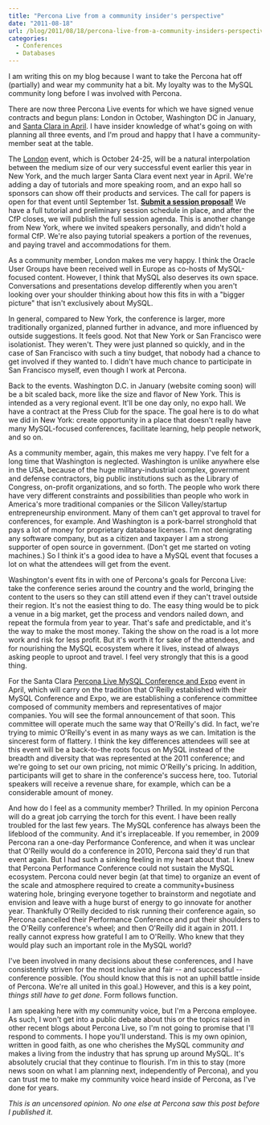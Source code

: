 ```yaml
---
title: "Percona Live from a community insider's perspective"
date: "2011-08-18"
url: /blog/2011/08/18/percona-live-from-a-community-insiders-perspective/
categories:
  - Conferences
  - Databases
---
```

I am writing this on my blog because I want to take the Percona hat off (partially) and wear my community hat a bit. My loyalty was to the MySQL community long before I was involved with Percona.

There are now three Percona Live events for which we have signed venue contracts and begun plans: London in October, Washington DC in January, and [Santa Clara in April](http://www.percona.com/live/mysql-conference-2012/). I have insider knowledge of what's going on with planning all three events, and I'm proud and happy that I have a community-member seat at the table.

The [London](http://www.percona.com/live/london-2011/) event, which is October 24-25, will be a natural interpolation between the medium size of our very successful event earlier this year in New York, and the much larger Santa Clara event next year in April. We're adding a day of tutorials and more speaking room, and an expo hall so sponsors can show off their products and services. The call for papers is open for that event until September 1st. [**Submit a session proposal!**](http://www.percona.com/live/london-2011/call-for-speakers/) We have a full tutorial and preliminary session schedule in place, and after the CfP closes, we will publish the full session agenda. This is another change from New York, where we invited speakers personally, and didn't hold a formal CfP. We're also paying tutorial speakers a portion of the revenues, and paying travel and accommodations for them.

As a community member, London makes me very happy. I think the Oracle User Groups have been received well in Europe as co-hosts of MySQL-focused content. However, I think that MySQL also deserves its own space. Conversations and presentations develop differently when you aren't looking over your shoulder thinking about how this fits in with a "bigger picture" that isn't exclusively about MySQL.

In general, compared to New York, the conference is larger, more traditionally organized, planned further in advance, and more influenced by outside suggestions. It feels good. Not that New York or San Francisco were isolationist. They weren't. They were just planned so quickly, and in the case of San Francisco with such a tiny budget, that nobody had a chance to get involved if they wanted to. I didn't have much chance to participate in San Francisco myself, even though I work at Percona.

Back to the events. Washington D.C. in January (website coming soon) will be a bit scaled back, more like the size and flavor of New York. This is intended as a very regional event. It'll be one day only, no expo hall. We have a contract at the Press Club for the space. The goal here is to do what we did in New York: create opportunity in a place that doesn't really have many MySQL-focused conferences, facilitate learning, help people network, and so on.

As a community member, again, this makes me very happy. I've felt for a long time that Washington is neglected. Washington is unlike anywhere else in the USA, because of the huge military-industrial complex, government and defense contractors, big public institutions such as the Library of Congress, on-profit organizations, and so forth. The people who work there have very different constraints and possibilities than people who work in America's more traditional companies or the Silicon Valley/startup entrepreneurship environment. Many of them can't get approval to travel for conferences, for example. And Washington is a pork-barrel stronghold that pays a lot of money for proprietary database licenses. I'm not denigrating any software company, but as a citizen and taxpayer I am a strong supporter of open source in government. (Don't get me started on voting machines.) So I think it's a good idea to have a MySQL event that focuses a lot on what the attendees will get from the event.

Washington's event fits in with one of Percona's goals for Percona Live: take the conference series around the country and the world, bringing the content to the users so they can still attend even if they can't travel outside their region. It's not the easiest thing to do. The easy thing would be to pick a venue in a big market, get the process and vendors nailed down, and repeat the formula from year to year. That's safe and predictable, and it's the way to make the most money. Taking the show on the road is a lot more work and risk for less profit. But it's worth it for sake of the attendees, and for nourishing the MySQL ecosystem where it lives, instead of always asking people to uproot and travel. I feel very strongly that this is a good thing.

For the Santa Clara [Percona Live MySQL Conference and Expo](http://www.percona.com/live/mysql-conference-2012/) event in April, which will carry on the tradition that O'Reilly established with their MySQL Conference and Expo, we are establishing a conference committee composed of community members and representatives of major companies. You will see the formal announcement of that soon. This committee will operate much the same way that O'Reilly's did. In fact, we're trying to mimic O'Reilly's event in as many ways as we can. Imitation is the sincerest form of flattery. I think the key differences attendees will see at this event will be a back-to-the roots focus on MySQL instead of the breadth and diversity that was represented at the 2011 conference; and we're going to set our own pricing, not mimic O'Reilly's pricing. In addition, participants will get to share in the conference's success here, too. Tutorial speakers will receive a revenue share, for example, which can be a considerable amount of money.

And how do I feel as a community member? Thrilled. In my opinion Percona will do a great job carrying the torch for this event. I have been really troubled for the last few years. The MySQL conference has always been the lifeblood of the community. And it's irreplaceable. If you remember, in 2009 Percona ran a one-day Performance Conference, and when it was unclear that O'Reilly would do a conference in 2010, Percona said they'd run that event again. But I had such a sinking feeling in my heart about that. I knew that Percona Performance Conference could not sustain the MySQL ecosystem. Percona could never begin (at that time) to organize an event of the scale and atmosphere required to create a community+business watering hole, bringing everyone together to brainstorm and negotiate and envision and leave with a huge burst of energy to go innovate for another year. Thankfully O'Reilly decided to risk running their conference again, so Percona cancelled their Performance Conference and put their shoulders to the O'Reilly conference's wheel; and then O'Reilly did it again in 2011. I really cannot express how grateful I am to O'Reilly. Who knew that they would play such an important role in the MySQL world?

I've been involved in many decisions about these conferences, and I have consistently striven for the most inclusive and fair -- and successful -- conference possible. (You should know that this is not an uphill battle inside of Percona. We're all united in this goal.) However, and this is a key point, *things still have to get done*. Form follows function.

I am speaking here with my community voice, but I'm a Percona employee. As such, I won't get into a public debate about this or the topics raised in other recent blogs about Percona Live, so I'm not going to promise that I'll respond to comments. I hope you'll understand. This is my own opinion, written in good faith, as one who cherishes the MySQL community *and* makes a living from the industry that has sprung up around MySQL. It's absolutely crucial that they continue to flourish. I'm in this to stay (more news soon on what I am planning next, independently of Percona), and you can trust me to make my community voice heard inside of Percona, as I've done for years.

<p style="font-style:italic; font-size:smallest">
  This is an uncensored opinion. No one else at Percona saw this post before I published it.
</p>


